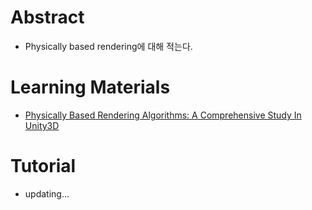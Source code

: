 # Abstract

- Physically based rendering에 대해 적는다.

# Learning Materials

- [Physically Based Rendering Algorithms: A Comprehensive Study In Unity3D](http://www.jordanstevenstechart.com/physically-based-rendering)

# Tutorial

- updating...

